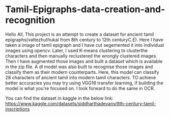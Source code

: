 # Tamil-Epigraphs-data-creation-and-recognition

Hello All,
          This project is an attempt to create a dataset for ancient tamil epigraphs(vattezhuthukal from 8th century to 12th centuryC.E). 
          Here I have taken a image of tamil epigraph and I have cut segemented it into individual images using opencv. Later, I used K-means clustering to clusterthe characters and then manually reclustered the wrongly clustered images.
          Then I have augmented those images and built a dataset which is available in the zip file. A dl model was also built to recognise those images and classify them as their modern counterparts. Here, this model can classify 28 characters of ancient tamil into modern tamil characters. TO achieve better accuracies you may try using VGG16 transfer learning, if building the model is what you're focused on.
          I look forward to do the same in OCR.


You can find the dataset in kaggle in the below link:
https://www.kaggle.com/datasets/siddharthadevanv/8th-century-tamil-inscriptions
